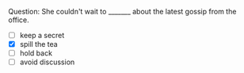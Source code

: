 Question: She couldn't wait to _______ about the latest gossip from the office.  
- [ ] keep a secret  
- [x] spill the tea  
- [ ] hold back  
- [ ] avoid discussion  